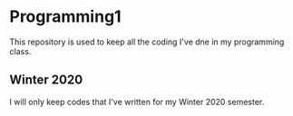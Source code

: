 # Programming1

This repository is used to keep all the coding I've dne in my programming class.

## Winter 2020

I will only keep codes that I've written for my Winter 2020 semester.





